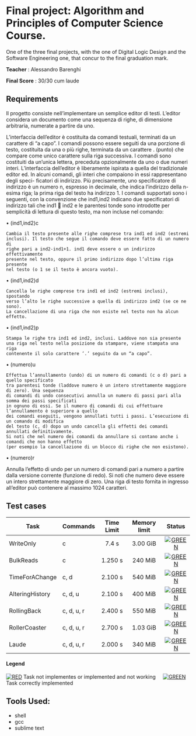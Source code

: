 # Final project: Algorithm and Principles of Computer Science Course.
One of the three final projects, with the one of Digital Logic Design and the Software Engineering one, that concur to the final graduation mark.

**Teacher** : Alessandro Barenghi 

**Final Score** : 30/30 cum laude

## Requirements

Il progetto consiste nell’implementare un semplice editor di testi. L’editor considera un documento come una sequenza di righe, di dimensione arbitraria, numerate a partire da uno.

L’interfaccia dell’editor è costituita da comandi testuali, terminati da un carattere di “a capo”. I comandi possono essere seguiti da una porzione di testo, costituita da una o più righe, terminata da un carattere . (punto) che compare come unico carattere sulla riga successiva. I comandi sono costituiti da un’unica lettera, preceduta opzionalmente da uno o due numeri interi. L’interfaccia dell’editor è liberamente ispirata a quella del tradizionale editor ed.
In alcuni comandi, gli interi che compaiono in essi rappresentano degli speci- ficatori di indirizzo. Più precisamente, uno specificatore di indirizzo è un numero n, espresso in decimale, che indica l’indirizzo della n-esima riga; la prima riga del testo ha indirizzo 1.
I comandi supportati sono i seguenti, con la convenzione che ind1,ind2 indicano due specificatori di indirizzo tali che ind1  ind2 e le parentesi tonde sono introdotte per semplicità di lettura di questo testo, ma non incluse nel comando:

• (ind1,ind2)c

    Cambia il testo presente alle righe comprese tra ind1 ed ind2 (estremi
    inclusi). Il testo che segue il comando deve essere fatto di un numero di
    righe pari a ind2-ind1+1. ind1 deve essere o un indirizzo effettivamente
    presente nel testo, oppure il primo indirizzo dopo l’ultima riga presente
    nel testo (o 1 se il testo è ancora vuoto).
• (ind1,ind2)d

    Cancella le righe comprese tra ind1 ed ind2 (estremi inclusi), spostando
    verso l’alto le righe successive a quella di indirizzo ind2 (se ce ne sono).
    La cancellazione di una riga che non esiste nel testo non ha alcun effetto.
• (ind1,ind2)p

    Stampa le righe tra ind1 ed ind2, inclusi. Laddove non sia presente
    una riga nel testo nella posizione da stampare, viene stampata una riga
    contenente il solo carattere ’.’ seguito da un “a capo”.
• (numero)u

    Effettua l’annullamento (undo) di un numero di comandi (c o d) pari a quello specificato
    tra parentesi tonde (laddove numero è un intero strettamente maggiore di zero). Una sequenza 
    di comandi di undo consecutivi annulla un numero di passi pari alla somma dei passi specificati 
    in ognuno di essi. Se il numero di comandi di cui effettuare l’annullamento è superiore a quello 
    dei comandi eseguiti, vengono annullati tutti i passi. L’esecuzione di un comando di modifica 
    del testo (c, d) dopo un undo cancella gli effetti dei comandi annullati definitivamente.
    Si noti che nel numero dei comandi da annullare si contano anche i comandi che non hanno effetto
    (per esempio la cancellazione di un blocco di righe che non esistono).

 
• (numero)r

Annulla l’effetto di undo per un numero di comandi pari a numero a partire
dalla versione corrente (funzione di redo). Si noti che numero deve essere
un intero strettamente maggiore di zero. 
Una riga di testo fornita in ingresso all’editor può contenere al massimo 1024
caratteri.

 

## Test cases

| Task            | Commands   | Time Limit | Memory limit | Status |
| --------------- | ---------- | :--------: | :----------: | :--------------------------------------------------------: |
| WriteOnly       | c          | 7.4 s      | 3.00 GiB     |[![GREEN](https://placehold.it/15/44bb44/44bb44)](#)        |
| BulkReads       | c          | 1.250 s    | 240 MiB      |[![GREEN](https://placehold.it/15/44bb44/44bb44)](#)        |
| TimeForAChange  | c, d       | 2.100 s    | 540 MiB      |[![GREEN](https://placehold.it/15/44bb44/44bb44)](#)        |
| AlteringHistory | c, d, u    | 2.100 s    | 400 MiB      |[![GREEN](https://placehold.it/15/44bb44/44bb44)](#)        |
| RollingBack     | c, d, u, r | 2.400 s    | 550 MiB      |[![GREEN](https://placehold.it/15/44bb44/44bb44)](#)        |
| RollerCoaster   | c, d, u, r | 2.700 s    | 1.03 GiB     |[![GREEN](https://placehold.it/15/44bb44/44bb44)](#)        |
| Laude           | c, d, u, r | 2.000 s    | 340 MiB      |[![GREEN](https://placehold.it/15/44bb44/44bb44)](#)        |

#### Legend
[![RED](https://placehold.it/15/f03c15/f03c15)]() Task not implementes or implemented and not working &nbsp;&nbsp;&nbsp; [![GREEN](https://placehold.it/15/44bb44/44bb44)]() Task correctly implemented

## Tools Used:
- shell 
- gcc
- sublime text
